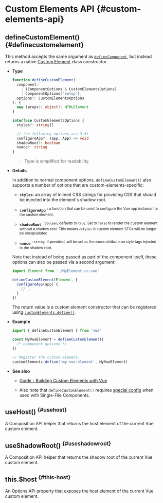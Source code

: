 <!-- TODO: translation -->
# Custom Elements API {#custom-elements-api}

## defineCustomElement() {#definecustomelement}

This method accepts the same argument as [`defineComponent`](#definecomponent), but instead returns a native [Custom Element](https://developer.mozilla.org/en-US/docs/Web/Web_Components/Using_custom_elements) class constructor.

- **Type**

  ```ts
  function defineCustomElement(
    component:
      | (ComponentOptions & CustomElementsOptions)
      | ComponentOptions['setup'],
    options?: CustomElementsOptions
  ): {
    new (props?: object): HTMLElement
  }

  interface CustomElementsOptions {
    styles?: string[]

    // the following options are 3.5+
    configureApp?: (app: App) => void
    shadowRoot?: boolean
    nonce?: string
  }
  ```

  > Type is simplified for readability.

- **Details**

  In addition to normal component options, `defineCustomElement()` also supports a number of options that are custom-elements-specific:

  - **`styles`**: an array of inlined CSS strings for providing CSS that should be injected into the element's shadow root.

  - **`configureApp`** <sup class="vt-badge" data-text="3.5+"/>: a function that can be used to configure the Vue app instance for the custom element.

  - **`shadowRoot`** <sup class="vt-badge" data-text="3.5+"/>: `boolean`, defaults to `true`. Set to `false` to render the custom element without a shadow root. This means `<style>` in custom element SFCs will no longer be encapsulated.

  - **`nonce`** <sup class="vt-badge" data-text="3.5+"/>: `string`, if provided, will be set as the `nonce` attribute on style tags injected to the shadow root.

  Note that instead of being passed as part of the component itself, these options can also be passed via a second argument:

  ```js
  import Element from './MyElement.ce.vue'

  defineCustomElement(Element, {
    configureApp(app) {
      // ...
    }
  })
  ```

  The return value is a custom element constructor that can be registered using [`customElements.define()`](https://developer.mozilla.org/en-US/docs/Web/API/CustomElementRegistry/define).

- **Example**

  ```js
  import { defineCustomElement } from 'vue'

  const MyVueElement = defineCustomElement({
    /* component options */
  })

  // Register the custom element.
  customElements.define('my-vue-element', MyVueElement)
  ```

- **See also**

  - [Guide - Building Custom Elements with Vue](/guide/extras/web-components#building-custom-elements-with-vue)

  - Also note that `defineCustomElement()` requires [special config](/guide/extras/web-components#sfc-as-custom-element) when used with Single-File Components.

## useHost() <sup class="vt-badge" data-text="3.5+"/> {#usehost}

A Composition API helper that returns the host element of the current Vue custom element.

## useShadowRoot() <sup class="vt-badge" data-text="3.5+"/> {#useshadowroot}

A Composition API helper that returns the shadow root of the current Vue custom element.

## this.$host <sup class="vt-badge" data-text="3.5+"/> {#this-host}

An Options API property that exposes the host element of the current Vue custom element.
